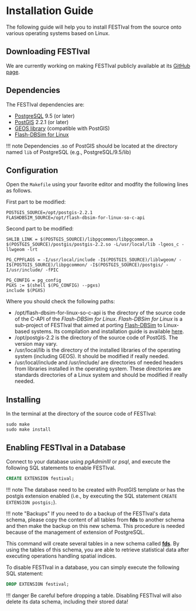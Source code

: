 # Installation Guide

The following guide will help you to install FESTIval from the source onto various operating systems based on Linux.

## Downloading FESTIval

We are currently working on making FESTIval publicly available at its [GitHub page](https://github.com/accarniel/FESTIval).

## Dependencies

The FESTIval dependencies are:

* [PostgreSQL](https://www.postgresql.org/) 9.5 (or later) 
* [PostGIS](https://postgis.net/) 2.2.1 (or later) 
* [GEOS library](https://trac.osgeo.org/geos) (compatible with PostGIS)
* [Flash-DBSim for Linux](https://github.com/accarniel/flash-dbsim-for-linux)

!!! note
	Dependencies .so of PostGIS should be located at the directory named `lib` of PostgreSQL (e.g., PostgreSQL/9.5/lib)

## Configuration

Open the `Makefile` using your favorite editor and modfity the following lines as follows.

First part to be modified:

```
POSTGIS_SOURCE=/opt/postgis-2.2.1
FLASHDBSIM_SOURCE=/opt/flash-dbsim-for-linux-so-c-api
```

Second part to be modified:

```
SHLIB_LINK = $(POSTGIS_SOURCE)/libpgcommon/libpgcommon.a $(POSTGIS_SOURCE)/postgis/postgis-2.2.so -L/usr/local/lib -lgeos_c -llwgeom -lrt

PG_CPPFLAGS = -I/usr/local/include -I$(POSTGIS_SOURCE)/liblwgeom/ -I$(POSTGIS_SOURCE)/libpgcommon/ -I$(POSTGIS_SOURCE)/postgis/ -I/usr/include/ -fPIC

PG_CONFIG = pg_config
PGXS := $(shell $(PG_CONFIG) --pgxs)
include $(PGXS)
```

Where you should check the following paths:

* <span class="param">/opt/flash-dbsim-for-linux-so-c-api</span> is the directory of the source code of the C-API of the *Flash-DBSim for Linux*. *Flash-DBSim for Linux* is a sub-project of FESTIval that aimed at porting [Flash-DBSim](http://kdelab.ustc.edu.cn/flash-dbsim/index_en.html) to Linux-based systems. Its compilation and installation guide is available [here](https://github.com/accarniel/flash-dbsim-for-linux).
* <span class="param">/opt/postgis-2.2</span> is the directory of the source code of PostGIS. The version may vary.
* <span class="param">/usr/local/lib</span> is the directory of the installed libraries of the operating system (including GEOS). It should be modified if really needed.
* <span class="param">/usr/local/include</span> and <span class="param">/usr/include/</span> are directories of needed headers from libraries installed in the operating system. These directories are standards directories of a Linux system and should be modified if really needed.

## Installing

In the terminal at the directory of the source code of FESTIval:

```
sudo make
sudo make install
```

## Enabling FESTIval in a Database

Connect to your database using *pgAdminIII* or *psql*, and execute the following SQL statements to enable FESTIval.

``` SQL
CREATE EXTENSION festival;
```

!!! note
	The database need to be created with PostGIS template or has the postgis extension enabled (i.e., by executing the SQL statement `CREATE EXTENSION postgis;`).


!!! note "Backups"
	If you need to do a backup of the FESTIval's data schema, please copy the content of all tables from **fds** to another schema and then make the backup on this new schema. This procedure is needed because of the management of extension of PostgreSQL.

This command will create several tables in a new schema called [**fds**](data_schema/data_schema_overview). By using the tables of this schema, you are able to retrieve statistical data after executing operations handling spatial indices.

To disable FESTIval in a database, you can simply execute the following SQL statement:

``` SQL
DROP EXTENSION festival;
```

!!! danger
	Be careful before dropping a table. Disabling FESTIval will also delete its data schema, including their stored data!
